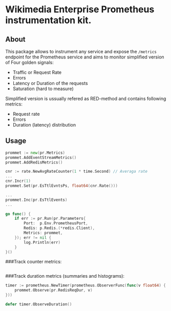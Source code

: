 # Wikimedia Enterprise Prometheus instrumentation kit.

## About
This package allows to instrument any service and expose the `/metrics` endpoint for the Prometheus service and aims to monitor simplified version of Four golden signals:
- Traffic or Request Rate
- Errors
- Latency or Duration of the requests
- Saturation (hard to measure)

Simplified version is ussually refered as RED-method and contains following metrics:
- Request rate
- Errors
- Duration (latency) distribution

## Usage
```go
prommet := new(pr.Metrics)
prommet.AddEventStreamMetrics()
prommet.AddRedisMetrics()

cnr := rate.NewAvgRateCounter(1 * time.Second) // Averaga rate
...
cnr.Incr(1)
prommet.Set(pr.EsTtlEvntsPs, float64(cnr.Rate()))

...
prommet.Inc(pr.EsTtlEvents)
...

go func() {
    if err := pr.Run(pr.Parameters{
        Port:  p.Env.PrometheusPort,
        Redis: p.Redis.(*redis.Client),
        Metrics: prommet,
    }); err != nil {
        log.Println(err)
    }
}()
```

###Track counter metrics:
```go

```

###Track duration metrics (summaries and histograms):
```go
timer := prometheus.NewTimer(prometheus.ObserverFunc(func(v float64) {
    prommet.Observe(pr.RedisReqDur, v)
}))

defer timer.ObserveDuration()
```